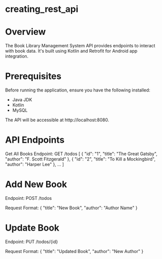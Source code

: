 # creating_rest_api

# Overview

The Book Library Management System API provides endpoints to interact with book data. It's built using Kotlin and Retrofit for Android app integration.

# Prerequisites

Before running the application, ensure you have the following installed:
- Java JDK
- Kotlin
- MySQL

The API will be accessible at http://localhost:8080.

# API Endpoints
Get All Books
Endpoint: GET /todos
[
  {
    "id": "1",
    "title": "The Great Gatsby",
    "author": "F. Scott Fitzgerald"
  },
  {
    "id": "2",
    "title": "To Kill a Mockingbird",
    "author": "Harper Lee"
  },
  ...
]

# Add New Book
Endpoint: POST /todos

Request Format:
{
  "title": "New Book",
  "author": "Author Name"
}
# Update Book
Endpoint: PUT /todos/{id}

Request Format:
{
  "title": "Updated Book",
  "author": "New Author"
}


